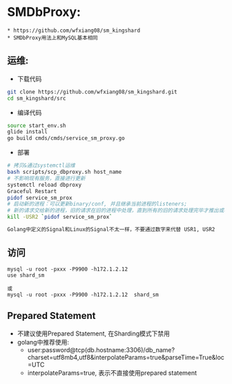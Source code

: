 # SMDbProxy:  
    * https://github.com/wfxiang08/sm_kingshard
    * SMDbProxy用法上和MySQL基本相同

## 运维:
* 下载代码

```bash
git clone https://github.com/wfxiang08/sm_kingshard.git
cd sm_kingshard/src
```
* 编译代码

```bash
source start_env.sh
glide install
go build cmds/cmds/service_sm_proxy.go
```

* 部署

```bash
# 拷贝&通过systemctl运维
bash scripts/scp_dbproxy.sh host_name
# 不影响现有服务，直接进行更新
systemctl reload dbproxy
Graceful Restart
pidof service_sm_prox
# 启动新的进程：可以更新binary/conf, 并且继承当前进程的listeners; 
# 新的请求交给新的进程，旧的请求在旧的进程中处理，直到所有的旧的请求处理完毕才推出或者10s后强制退出
kill -USR2 `pidof service_sm_prox`

Golang中定义的Signal和Linux的Signal不太一样，不要通过数字来代替 USR1, USR2

```

## 访问
```
mysql -u root -pxxx -P9900 -h172.1.2.12
use shard_sm

或
mysql -u root -pxxx -P9900 -h172.1.2.12  shard_sm
```

## Prepared Statement
* 不建议使用Prepared Statement, 在Sharding模式下禁用
* golang中推荐使用:
  * user:password@tcp(db.hostname:3306)/db_name?charset=utf8mb4,utf8&interpolateParams=true&parseTime=True&loc=UTC
  * interpolateParams=true, 表示不直接使用prepared statement

